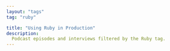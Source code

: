 ```yaml
---
layout: "tags"
tag: "ruby"

title: "Using Ruby in Production"
description:
  Podcast episodes and interviews filtered by the Ruby tag.
---
```

